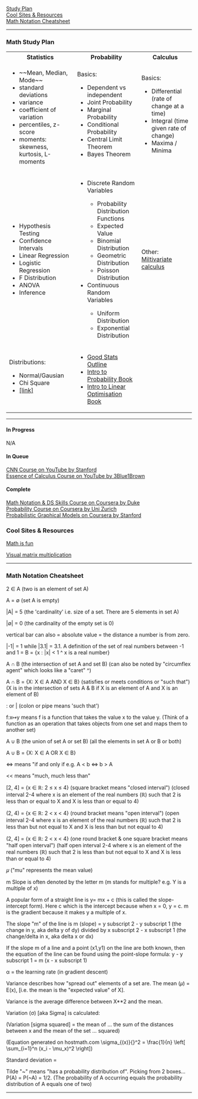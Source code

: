 [Study Plan](#Math-Study-Plan)  
[Cool Sites & Resources](#Cool-Sites-&-Resources)  
[Math Notation Cheatsheet](#Math-Notation-Cheatsheet)  

---

### Math Study Plan

<table >
	<tbody>
		<tr>
			<th>Statistics</th>
			<th>Probability</th>
			<th>Calculus </th>
		</tr>
		<tr>
			<td>
            <ul><li>~~Mean, Median, Mode~~</li><li>standard deviations</li><li>variance</li><li>coefficient of variation</li><li>percentiles, z-score</li><li>moments: skewness, kurtosis, L-moments</li></ul>
         </td>
			<td> 
            Basics: <ul><li>Dependent vs independent</li><li>Joint Probability</li><li>Marginal Probability</li><li>Conditional Probability</li><li>Central Limit Theorem</li><li>Bayes Theorem</li></ul>
         </td>
			<td>
            Basics: <ul><li>Differential (rate of change at a time)</li><li>Integral (time given rate of change)</li><li>Maxima / Minima</li></ul>
         </td>
		</tr>
		<tr>
			<td>
            <ul><li>Hypothesis Testing</li><li>Confidence Intervals</li><li>Linear Regression</li><li>Logistic Regression</li><li>F Distribution</li><li>ANOVA</li><li>Inference</li></ul>
         </td>
			<td>
            <ul><li>Discrete Random Variables</li><ul><li>Probability Distribution Functions</li><li>Expected Value</li><li>Binomial Distribution</li><li>Geometric Distribution</li><li>Poisson Distribution</li></ul><li>Continuous Random Variables</li><ul><li>Uniform Distribution</li><li>Exponential Distribution</li></ul></ul>
         </td>
			<td>
				Other: <a href="https://is.gd/sXEvEI">Miltivariate calculus</a>
         </td>
		</tr>
		<tr>
			<td>
            Distributions:<ul><li>Normal/Gausian</li><li>Chi Square</li><li><a href="https://is.gd/QFu9Fl">[link]</a></li></ul>
         </td>
			<td>
            <ul><li>
		    <a href="https://courses.lumenlearning.com/introstats1/table-of-contents/">Good Stats Outline</a>
		</li>
		<li>
		    <a href="http://athenasc.com/probcontents.html">Intro to Probability Book</a>
		 </li>
		 <li>
		    <a href="http://athenasc.com/linoptcontents.html">Intro to Linear Optimisation Book</a>
		 </li>
				</ul>
         </td>
			<td> </td>
		</tr>
	</tbody>
</table>

---  

#### In Progress  

N/A  

#### In Queue  

[CNN Course on YouTube by Stanford](https://www.youtube.com/playlist?list=PL3FW7Lu3i5JvHM8ljYj-zLfQRF3EO8sYv)    
[Essence of Calculus Course on YouTube by 3Blue1Brown](https://www.youtube.com/playlist?list=PLZHQObOWTQDMsr9K-rj53DwVRMYO3t5Yr)  

#### Complete  

[Math Notation & DS Skills Course on Coursera by Duke](https://www.coursera.org/learn/datasciencemathskills/home/welcome)  
[Probability Course on Coursera by Uni Zurich](https://www.coursera.org/learn/introductiontoprobability)  
[Probabilistic Graphical Models on Coursera by Stanford](https://www.coursera.org/learn/probabilistic-graphical-models/lecture/xUr0h/overview-and-motivation)  




### Cool Sites & Resources

[Math is fun](https://www.mathsisfun.com)

[Visual matrix multiplication ](http://matrixmultiplication.xyz/)  


---

### Math Notation Cheatsheet

2 ∈ A   (two is an element of set A)

A = ∅   (set A is empty)

|A| = 5   (the 'cardinality' i.e. size of a set. There are 5 elements in set A)

|∅| = 0   (the cardinality of the empty set is 0)

vertical bar can also = absolute value = the distance a number is from zero. 

|-1| = 1 while |3.1| = 3.1. A definition of the set of real numbers between -1 and 1 = B = {x : |x| < 1 ^ x is a real number}

A ∩ B     (the intersection of set A and set B) (can also be noted by "circumflex agent" which looks like a "caret" ^)

A ∩ B = {X: X ∈ A AND X ∈ B}  (satisfies or meets conditions or "such that") 
(X is in the intersection of sets A & B if X is an element of A and X is an element of B)

: or | (colon or pipe means 'such that')

f:x↦y means f is a function that takes the value x to the value y. (Think of a function as an operation that takes 
objects from one set and maps them to another set)

A ∪ B     (the union of set A or set B) (all the elements in set A or B or both)

A ∪ B  = {X: X ∈ A  OR X ∈ B} 

<=> means "if and only if e.g. A < b <=> b > A
   
<< means "much, much less than"

[2, 4] = {x ∈ ℝ:   2 ≤ x ≤ 4}  (square bracket means "closed interval")
(closed interval 2-4 where x is an element of the real numbers (ℝ) such that 2 is less than or equal to X and X is less than or equal to 4)

(2, 4) = {x ∈ ℝ:   2 < x < 4}  (round bracket means "open interval")
(open interval 2-4 where x is an element of the real numbers (ℝ) such that 2 is less than but not equal to X and X is less than but not equal to 4)

(2, 4] = {x ∈ ℝ:   2 < x < 4}  (one round bracket & one square bracket means "half open interval")
(half open interval 2-4 where x is an element of the real numbers (ℝ) such that 2 is less than but not equal to X and X is less than or equal to 4)

𝜇 ("mu" represents the mean value)

m Slope is often denoted by the letter m (m stands for multiple? e.g. Y is a multiple of x)

A popular form of a straight line is y= mx + c (this is called the slope-intercept form). Here c which is the intercept because when x = 0, y = c. m is the gradient because it makes y a multiple of x.

The slope "m" of the line is m (slope) = y subscript 2 - y subscript 1 (the change in y, aka delta y of dy) divided by x subscript 2 - x subscript 1 (the change/delta in x, aka delta x or dx)

If the slope m of a line and a point (x1,y1) on the line are both known, then the equation of the line can be found using the point-slope formula: y - y subscript 1 = m (x - x subscript 1)

α = the learning rate (in gradient descent)

Variance describes how "spread out" elements of a set are. The mean (𝜇) = E(x), [i.e. the mean is the "expected value" of X]. 

Variance is the average difference between X**2 and the mean. 

Variation (σ) [aka Sigma] is calculated:

(Variation [sigma squared] = the mean of … the sum of the distances between x and the mean of the set … squared)

(Equation generated on hostmath.com \sigma_{(x)}{}^2 = \frac{1}{n} \left[ \sum_{i=1}^n (x_i - \mu_x)^2    \right])

Standard deviation =



Tilde "~" means "has a probability distribution of". Picking from 2 boxes… P(A) = P(~A) = 1/2. (The probability of A occurring equals the probability distribution of A equals one of two)

---



